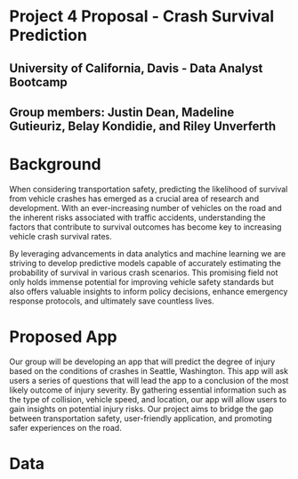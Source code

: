 # Project 4 Proposal - Crash Survival Prediction
## University of California, Davis - Data Analyst Bootcamp
## Group members: Justin Dean, Madeline Gutieuriz, Belay Kondidie, and Riley Unverferth   

# Background 
When considering  transportation safety, predicting the likelihood of survival from vehicle crashes has emerged as a crucial area of research and development. With an ever-increasing number of vehicles on the road and the inherent risks associated with traffic accidents, understanding the factors that contribute to survival outcomes has become key to increasing vehicle crash survival rates. 

By leveraging advancements in data analytics and machine learning we are striving to develop predictive models capable of accurately estimating the probability of survival in various crash scenarios. This promising field not only holds immense potential for improving vehicle safety standards but also offers valuable insights to inform policy decisions, enhance emergency response protocols, and ultimately save countless lives. 

# Proposed App
Our group will be developing an app that will predict the degree of injury based on the conditions of crashes in Seattle, Washington. This app will ask users a series of questions that will lead the app to a conclusion of the most likely outcome of injury severity. By gathering essential information such as the type of collision, vehicle speed, and location, our app will allow users to gain insights on potential injury risks. Our project aims to bridge the gap between transportation safety, user-friendly application, and promoting safer experiences on the road.  

# Data

